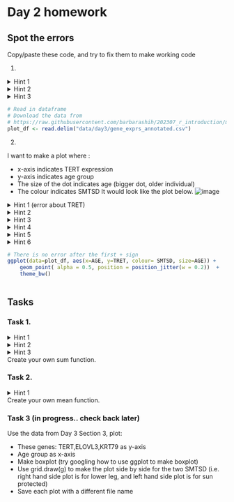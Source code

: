 # Day 2 homework
## Spot the errors
Copy/paste these code, and try to fix them to make working code

1. 
<details><summary>Hint 1 </summary> 
Use head(plot_df) to look at the beginning of plot_df.
</details>
<details><summary>Hint 2 </summary> 
What kind of separator is it? Use ?read.delim to find out what the default separator is.
</details>
<details><summary>Hint 3 </summary> 
You can use sep="," to change the default separator (see Task 5.4 for examples on how to import a .csv file)
</details>

```r
# Read in dataframe
# Download the data from
# https://raw.githubusercontent.com/barbarashih/202307_r_introduction/main/data/day2/gene_exprs_annotated.csv
plot_df <- read.delim("data/day3/gene_exprs_annotated.csv")
```
		
2. 
I want to make a plot where :
- x-axis indicates TERT expression 
- y-axis indicates age group 
- The size of the dot indicates age (bigger dot, older individual)
- The colour indicates SMTSD
It would look like the plot below.
![image](https://github.com/barbarashih/202307_r_introduction/assets/8283969/91bd3ede-2bcd-4946-9185-87517c1216ef)

<details><summary>Hint 1 (error about TRET) </summary> 
Double check the spelling of the gene name indicated in the code and the gene name in my example plot. Typos are a common source of error when plotting genes.
</details>
<details><summary>Hint 2 </summary> 
plot_df$AGE is currently a character vector. You need to create a column that is a numeric vector
</details>
<details><summary>Hint 3 </summary> 
You can use strsplit to split a value
</details>
<details><summary>Hint 4 </summary> 
Once you have done strsplit(plot_df$AGE, "-"), take the first value of each character vector in each element of the list (see Day3 Task 1.2).
</details>
<details><summary>Hint 5 </summary> 
Remember to convert the values from characters to numerics (see Day 1, Task 4.2).
</details>
<details><summary>Hint 6 </summary> 
Remember to change the plot value from AGE for size to this newly generated column. Make sure you haven't changed x axis away from AGE; if x-axis becomes numeric, the position=position_jitter(w=0.2) will have a minial effect. This bit of the code introudce random spread of points that is 0.2 in width. 
</details>

```r
# There is no error after the first + sign
ggplot(data=plot_df, aes(x=AGE, y=TRET, colour= SMTSD, size=AGE)) +
	geom_point( alpha = 0.5, position = position_jitter(w = 0.2))  +
	theme_bw()
	
```


## Tasks
### Task 1.
<details><summary>Hint 1 </summary> 
Look at food_count in Day 2 Spot the error 3, for inspiration on how you might set a starting variable to keep your count.
</details>
<details><summary>Hint 2 </summary> 
You can loop through the length of the input vector, and add on each element of the vector to a variable you set at the beginning for each loop.
</details>
<details><summary>Hint 3 </summary> 
Consider food_count in Day 2 Spot the error 3. In each loop, 1 was added to food_count. Can you add each element of a vector instead?
</details>
Create your own sum function.

### Task 2.
<details><summary>Hint 1 </summary> 
Similar to Task 1 on how to make your own sum function, except you would need to divide by the length to get mean.
</details>
Create your own mean function.

### Task 3 (in progress.. check back later)
Use the data from Day 3 Section 3, plot:
- These genes: TERT,ELOVL3,KRT79 as y-axis
- Age group as x-axis
- Make boxplot (try googling how to use ggplot to make boxplot)
- Use grid.draw(g) to make the plot side by side for the two SMTSD (i.e. right hand side plot is for lower leg, and left hand side plot is for sun protected)
- Save each plot with a different file name